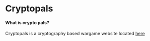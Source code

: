 Cryptopals
======

#### What is crypto pals?
Cryptopals is a cryptography based wargame website located [here](https://cryptopals.com/)
